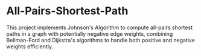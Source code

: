 # All-Pairs-Shortest-Path
This project implements Johnson's Algorithm to compute all-pairs shortest paths in a graph with potentially negative edge weights, combining Bellman-Ford and Dijkstra's algorithms to handle both positive and negative weights efficiently.
